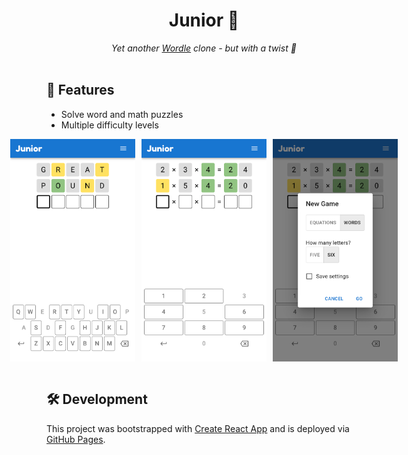 <div align="center">
<h1>Junior 🧢</h1>
<em>Yet another <a href="https://en.wikipedia.org/wiki/Wordle" target="_blank">Wordle</a> clone - but with a twist 💃</em>
</div>

<br />

## 💫 Features

- Solve word and math puzzles
- Multiple difficulty levels

<div align="center" style="display: flex; justify-content: center;">
    <img src="assets/words.png" alt="words" style="max-width: 200px; margin: 0 5px"/>
    <img src="assets/numbers.png" alt="numbers" style="max-width: 200px; margin: 0 5px"/>
    <img src="assets/new game.png" alt="new game" style="max-width: 200px; margin: 0 5px"/>
</div>

<br />

## 🛠️ Development

This project was bootstrapped with [Create React App](https://github.com/facebook/create-react-app) and is deployed via [GitHub Pages](https://docs.github.com/en/pages).
